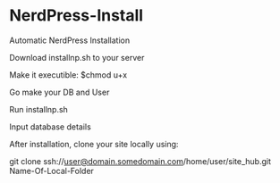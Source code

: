 NerdPress-Install
=================

Automatic NerdPress Installation

Download installnp.sh to your server

Make it executible:
$chmod u+x

Go make your DB and User

Run installnp.sh

Input database details

After installation, clone your site locally using:

git clone ssh://user@domain.somedomain.com/home/user/site_hub.git Name-Of-Local-Folder
